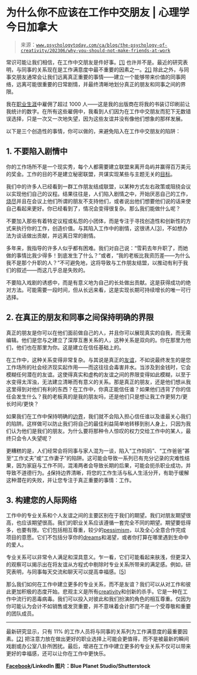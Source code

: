 <!--yml

category: 未分类

date: 2024-05-27 14:59:36

-->

# 为什么你不应该在工作中交朋友 | 心理学今日加拿大

> 来源：[`www.psychologytoday.com/ca/blog/the-psychology-of-creativity/202306/why-you-should-not-make-friends-at-work`](https://www.psychologytoday.com/ca/blog/the-psychology-of-creativity/202306/why-you-should-not-make-friends-at-work)

常识可能让我们相信，在工作中交朋友是件好事。[[1]](https://www.gallup.com/workplace/236213/why-need-best-friends-work.aspx) 也许并不是。最近的研究表明，与同事的关系现在是工作满意度中最不重要的因素之一。[2[]](https://www.capterra.com/resources/friends-at-work-research/) 除此之外，与同事交朋友通常会让我们远离真正重要的事情——建立一个能够带来价值的同事网络，远离可能很重要的日常剧情，并最终清晰地划分真正的朋友和同事之间的界限。

我在[职业生涯](https://www.psychologytoday.com/ca/basics/career "Psychology Today looks at career")中雇佣了超过 1000 人——这是我的出版商在将我的书装订印刷前让我统计的数字。在所有这些雇佣中，我看到人们因为在工作中交朋友而犯下无数错误选择，只是一次又一次地失望，因为这些友谊并没有像他们想象的那样发展。

以下是三个创造性的事情，你可以做的，来避免陷入在工作中交朋友的陷阱：

## 1\. 不要陷入剧情中

你的工作场所不是一个现实秀，每个人都需要建立联盟来离开岛屿并赢得百万美元的奖金。工作的目的不是建立秘密联盟，共谋实现某些与主题无关的[目标](https://www.psychologytoday.com/ca/basics/motivation "Psychology Today looks at goals")。

我们中的许多人已经看到一群工作朋友结成联盟，以某种方式左右政策或阻挠会议以实现他们自己的议程。结果往往是，人们陷入剧情之中，开始厌恶自己的工作，[烧尽](https://www.psychologytoday.com/ca/basics/burnout "Psychology Today looks at burn out")并且在会议上他们所谓的朋友不支持他们，或者说出他们想要他们说的话来使自己看起来更好。你已经看到了，情况会变得很复杂。那么我们能做什么呢？

不要加入那些有着特定议程或私怨的小团体，而是专注于寻找创造性和创新性的方式来执行你的工作，创造价值。与其陷入工作中的剧情，这很诱人[[3]](https://www.amazon.com/Bridge-Gap-Meaningful-Relationships-Communication/dp/1264269110?tag=wwwfccom-20)，不如想办法为谈话做出贡献，并远离日常的剧情。

多年来，我指导的许多人似乎都有困难。我们对自己说：“雪莉去年升职了，而她做的事情比我少得多！到底发生了什么？”或者，“我的老板比我资历差——为什么我不是那个升职的人？”不可避免地，这将导致与工作朋友结盟，以推动有利于我们的叙述——而这几乎总是失败的。

不要陷入戏剧的诱惑中，而是有意义地为自己的长处做出贡献。这是获得成功的绝对方法。可能需要一段时间，但从长远来看，这是实现长期可持续增长的唯一可行选择。

## 2\. 在真正的朋友和同事之间保持明确的界限

真正的朋友是你可以在他们面前做自己的人，并且你可以展现真实的自我，而无需编辑。他们是您与之建立了深厚互惠关系的人，这种关系是双向的。你在那里为他们，他们也在那里为你。这是建立在信任基础上的。

在工作中，这种关系变得非常复杂。与其说是真正的[友谊](https://www.psychologytoday.com/ca/basics/friends "Psychology Today looks at friendship")，不如说最终发生的是您工作场所的社会经济现实起作用——而这往往会毒害井水。当涉及到金钱时，它会模糊任何潜在的友谊。这使得真实和虚构的友谊之间的界限变得如此模糊，以至于水变得太浑浊，无法建立清晰而有意义的关系。那是真正的朋友，还是他们想从我这里得到对他们有利的东西？在工作中，你真正能信任谁？如果他们违背了你的信任会发生什么？我的老板真的是我的朋友吗，还是他们只是想让我工作更努力/更长时间/更快？

如果我们在工作中保持明确的[边界](https://www.psychologytoday.com/ca/basics/boundaries "Psychology Today looks at boundaries")，我们就不会陷入担心信任谁以及谁最关心我们的陷阱。这样做可以防止我们将自己的最佳利益简单地转移到别人身上，只因为我们认为他们是我们的朋友。为什么要将那种令人惊叹的权力交给工作中的某人，最终只会令人失望呢？

更糟糕的是，人们经常会将同事与家人混为一谈，陷入“工作妈妈”、“工作爸爸”甚至“工作丈夫”或“工作妻子”的陷阱。这可能会导致一系列已有充分记录的灾难性结果，因为家庭与工作不同，混淆两者会导致长期的后果，可能会扼杀职业成功，并导致不道德行为。[4](https://www.frontiersin.org/articles/10.3389/fpsyg.2020.01473/full)保持边界清晰，将您的工作生活与私人生活分开，有助于缓解这种潜在的失败，并让您专注于真正重要的事情：工作。

## 3\. 构建您的人际网络

工作中的专业关系和个人友谊之间的主要区别在于我们的期望。我们对朋友期望很高，也应该期望很高。我们的职业关系应该遵循一套完全不同的期望。期望要低得多，也要有限。它们包括相互尊重，较少的[pessimism](https://www.psychologytoday.com/ca/basics/pessimism "Psychology Today looks at pessimism")，以及全心全意合作完成项目的意愿。它们不包括分享你的[dreams](https://www.psychologytoday.com/ca/basics/dreaming "Psychology Today looks at dreams")和渴望，或者你打算在哪里遇到生命中的爱人。

专业关系可以非常令人满足和深具意义。乍一看，它们可能看起来肤浅，但更深入的观察可以揭示出在将友谊从方程式中剔除时专业关系所带来的满足感。例如，研究表明，与同事每天交流和聊天可以提高幸福感。[[5](https://redthreadresearch.com/performance-management-hybrid-work/)]

那么我们如何在工作中建立更多的专业关系，而不是友谊？我们可以从对工作和彼此更加积极的态度开始。悲观主义是所有[creativity](https://www.psychologytoday.com/ca/basics/creativity "Psychology Today looks at creativity")和创新的杀手。它是一种在工作中流行的恶毒病毒。我们可以投入对彼此和我们扮演的角色的相互尊重。仅因为你可能认为会计不如销售或发货重要，并不意味着会计部门不是一个受尊敬和重要的团队成员。

***********

最新研究显示，只有 11% 的工作人员将与同事的关系列为工作满意度的最重要因素。[[2]](https://www.capterra.com/resources/friends-at-work-research/) 把注意力放在做出更好的职业选择上可能会更值得，而不是被最新的瞬间戏剧或办公室八卦所困扰。最后，增进在工作中建立更多的专业关系不仅可以带来更好的幸福感，还可以让你在工作中更快乐。

**[Facebook](https://www.psychologytoday.com/ca/basics/social-media "Psychology Today looks at Facebook")/LinkedIn 图片：Blue Planet Studio/Shutterstock**
